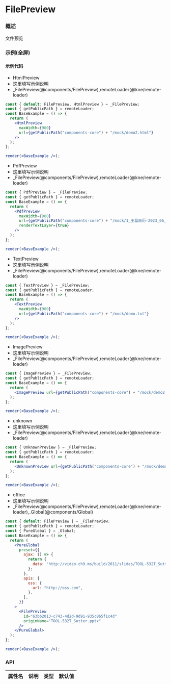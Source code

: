 
# FilePreview


### 概述

文件预览


### 示例(全屏)

#### 示例代码

- HtmlPreview
- 这里填写示例说明
- _FilePreview(@components/FilePreview),remoteLoader(@kne/remote-loader)

```jsx
const { default: FilePreview, HtmlPreview } = _FilePreview;
const { getPublicPath } = remoteLoader;
const BaseExample = () => {
  return (
    <HtmlPreview
      maxWidth={900}
      url={getPublicPath("components-core") + "/mock/demo2.html"}
    />
  );
};

render(<BaseExample />);

```

- PdfPreview
- 这里填写示例说明
- _FilePreview(@components/FilePreview),remoteLoader(@kne/remote-loader)

```jsx
const { PdfPreview } = _FilePreview;
const { getPublicPath } = remoteLoader;
const BaseExample = () => {
  return (
    <PdfPreview
      maxWidth={900}
      url={getPublicPath("components-core") + "/mock/1_王晶简历-2023_06_2.pdf"}
      renderTextLayer={true}
    />
  );
};

render(<BaseExample />);

```

- TextPreview
- 这里填写示例说明
- _FilePreview(@components/FilePreview),remoteLoader(@kne/remote-loader)

```jsx
const { TextPreview } = _FilePreview;
const { getPublicPath } = remoteLoader;
const BaseExample = () => {
  return (
    <TextPreview
      maxWidth={900}
      url={getPublicPath("components-core") + "/mock/demo.txt"}
    />
  );
};

render(<BaseExample />);

```

- ImagePreview
- 这里填写示例说明
- _FilePreview(@components/FilePreview),remoteLoader(@kne/remote-loader)

```jsx
const { ImagePreview } = _FilePreview;
const { getPublicPath } = remoteLoader;
const BaseExample = () => {
  return (
    <ImagePreview url={getPublicPath("components-core") + "/mock/demo2.jpg"} />
  );
};

render(<BaseExample />);

```

- unknown
- 这里填写示例说明
- _FilePreview(@components/FilePreview),remoteLoader(@kne/remote-loader)

```jsx
const { UnknownPreview } = _FilePreview;
const { getPublicPath } = remoteLoader;
const BaseExample = () => {
  return (
    <UnknownPreview url={getPublicPath("components-core") + "/mock/demo.des"} />
  );
};

render(<BaseExample />);

```

- office
- 这里填写示例说明
- _FilePreview(@components/FilePreview),remoteLoader(@kne/remote-loader),_Global(@components/Global)

```jsx
const { default: FilePreview } = _FilePreview;
const { getPublicPath } = remoteLoader;
const { PureGlobal } = _Global;
const BaseExample = () => {
  return (
    <PureGlobal
      preset={{
        ajax: () => {
          return {
            data: "http://video.ch9.ms/build/2011/slides/TOOL-532T_Sutter.pptx",
          };
        },
        apis: {
          oss: {
            url: "http://oss.com",
          },
        },
      }}
    >
      <FilePreview
        id="63bb2013-c743-4d2d-9d91-935c865f1c4d"
        originName="TOOL-532T_Sutter.pptx"
      />
    </PureGlobal>
  );
};

render(<BaseExample />);

```


### API

|属性名|说明|类型|默认值|
|  ---  | ---  | --- | --- |

